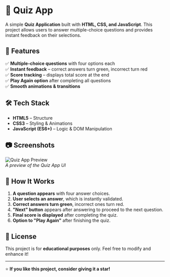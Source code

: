# 🧠 Quiz App

A simple **Quiz Application** built with **HTML, CSS, and JavaScript**. This project allows users to answer multiple-choice questions and provides instant feedback on their selections.

## 📌 Features
✅ **Multiple-choice questions** with four options each  
✅ **Instant feedback** – correct answers turn green, incorrect turn red  
✅ **Score tracking** – displays total score at the end  
✅ **Play Again option** after completing all questions  
✅ **Smooth animations & transitions**  

## 🛠 Tech Stack
- **HTML5** – Structure  
- **CSS3** – Styling & Animations  
- **JavaScript (ES6+)** – Logic & DOM Manipulation  

## 📷 Screenshots
![Quiz App Preview](https://via.placeholder.com/800x400)  
*A preview of the Quiz App UI*  

## 🚀 How It Works
1. **A question appears** with four answer choices.  
2. **User selects an answer**, which is instantly validated.  
3. **Correct answers turn green**, incorrect ones turn red.  
4. **"Next" button** appears after answering to proceed to the next question.  
5. **Final score is displayed** after completing the quiz.  
6. **Option to "Play Again"** after finishing the quiz.  

## 📜 License
This project is for **educational purposes** only. Feel free to modify and enhance it!  

---

⭐ **If you like this project, consider giving it a star!**  
